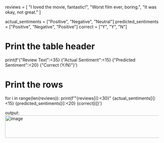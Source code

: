 reviews = [
    "I loved the movie, fantastic!",
    "Worst film ever, boring.",
    "It was okay, not great."
]

actual_sentiments = ["Positive", "Negative", "Neutral"]
predicted_sentiments = ["Positive", "Negative", "Positive"]
correct = ["Y", "Y", "N"]

# Print the table header
print(f'{"Review Text":<35} {"Actual Sentiment":<15} {"Predicted Sentiment":<20} {"Correct (Y/N)"}')

# Print the rows
for i in range(len(reviews)):
    print(f'"{reviews[i]:<30}" {actual_sentiments[i]:<15} {predicted_sentiments[i]:<20} {correct[i]}')

output:
<img width="623" height="74" alt="image" src="https://github.com/user-attachments/assets/4a158a67-1d2d-433d-a474-cc214894da98" />
